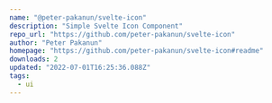 ```yaml
---
name: "@peter-pakanun/svelte-icon"
description: "Simple Svelte Icon Component"
repo_url: "https://github.com/peter-pakanun/svelte-icon"
author: "Peter Pakanun"
homepage: "https://github.com/peter-pakanun/svelte-icon#readme"
downloads: 2
updated: "2022-07-01T16:25:36.088Z"
tags: 
  - ui
---
```

